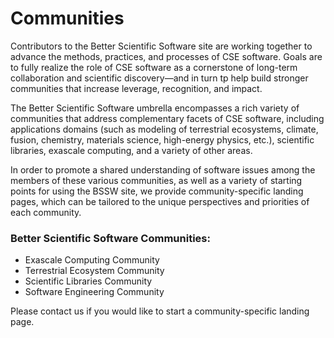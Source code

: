 # Communities

Contributors to the Better Scientific Software site are working together to advance the methods, practices, and processes of CSE software.  Goals are to fully realize the role of CSE software as a cornerstone of long-term collaboration and scientific discovery—and in turn tp help build stronger communities that increase leverage, recognition, and impact.  

The Better Scientific Software umbrella encompasses a rich variety of communities that address complementary facets of CSE software, including applications domains (such as modeling of terrestrial ecosystems, climate, fusion, chemistry, materials science, high-energy physics, etc.), scientific libraries, exascale computing, and a variety of other areas.

In order to promote a shared understanding of software issues among the members of these various communities, as well as a variety of starting points for using the BSSW site, we provide community-specific landing pages, which can be tailored to the unique perspectives and priorities of each community.  

### Better Scientific Software Communities:
- Exascale Computing Community
- Terrestrial Ecosystem Community
- Scientific Libraries Community
- Software Engineering Community

Please contact us if you would like to start a community-specific landing page.

